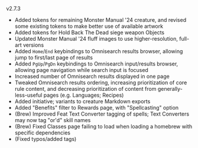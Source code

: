 v2.7.3

- Added tokens for remaining Monster Manual '24 creature, and revised some existing tokens to make better use of available artwork
- Added tokens for Hold Back The Dead siege weapon Objects
- Updated Monster Manual '24 fluff images to use higher-resolution, full-art versions
- Added `Home`/`End` keybindings to Omnisearch results browser, allowing jump to first/last page of results
- Added `PgUp`/`PgDn` keybindings to Omnisearch input/results browser, allowing page navigation while search input is focused
- Increased number of Omnisearch results displayed in one page
- Tweaked Omnisearch results ordering, increasing prioritization of core rule content, and decreasing prioritization of content from generally-less-useful pages (e.g. Languages; Recipes)
- Added initiative; variants to creature Markdown exports
- Added "Benefits" filter to Rewards page, with "Spellcasting" option
- (Brew) Improved Feat Text Converter tagging of spells; Text Converters may now tag "or'd" skill names
- (Brew) Fixed Classes page failing to load when loading a homebrew with specific dependencies
- (Fixed typos/added tags)
